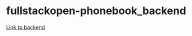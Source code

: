 # fullstackopen-phonebook_backend

[Link to backend](https://frozen-garden-30312.herokuapp.com/api/persons)